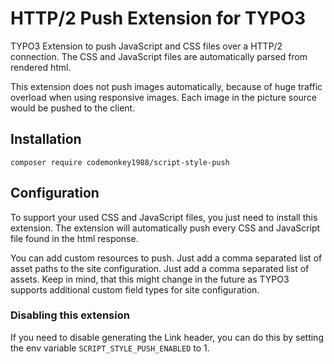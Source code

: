 # HTTP/2 Push Extension for TYPO3

TYPO3 Extension to push JavaScript and CSS files over a HTTP/2 connection.
The CSS and JavaScript files are automatically parsed from rendered html.

This extension does not push images automatically, because of huge traffic overload when 
using responsive images. Each image in the picture source would be pushed 
to the client.


## Installation

`composer require codemonkey1988/script-style-push`

## Configuration

To support your used CSS and JavaScript files, you just need to install this extension.
The extension will automatically push every CSS and JavaScript file found in the 
html response.

You can add custom resources to push. Just add a comma separated list of asset paths 
to the site configuration. Just add a comma separated list of assets. 
Keep in mind, that this might change in the future as TYPO3 supports additional custom
field types for site configuration.

### Disabling this extension

If you need to disable generating the Link header, 
you can do this by setting the env variable `SCRIPT_STYLE_PUSH_ENABLED` to 1.
